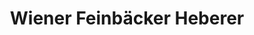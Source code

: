 ---
title: "Wiener Feinbäcker Heberer"
url: /darmstadt-wixhausen/wiener-feinbaecker-heberer-messeler-park-strasse/
shop: Bäckerei
---